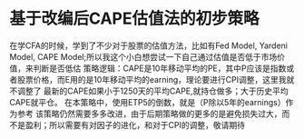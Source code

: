 # 基于改编后CAPE估值法的初步策略

在学CFA的时候，学到了不少对于股票的估值方法，比如有Fed Model, Yardeni Model, CAPE Model;所以我这个小白想尝试一下自己通过估值是否低于市场价值，来判断是否低估
策略逻辑：CAPE是10年移动平均的PE，其中P应该是指数或者股票价格，而E用的是10年移动平均的earning，理论要进行CPI调整，这里我就不调整了
最新的CAPE如果小于1250天的平均CAPE,就持仓做多；大于历史平均CAPE就平仓。
在本策略中，使用ETP5的倒数，就是（P除以5年的earnings）作为参考
该策略仍然需要多多改进，由于后期策略做的更多的是避免损失过大，而不是盈利；所以需要有对因子的进化，和对于CPI的调整，敬请期待